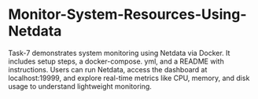 # Monitor-System-Resources-Using-Netdata
Task-7 demonstrates system monitoring using Netdata via Docker. It includes setup steps, a docker-compose. yml, and a README with instructions. Users can run Netdata, access the dashboard at localhost:19999, and explore real-time metrics like CPU, memory, and disk usage to understand lightweight monitoring.

